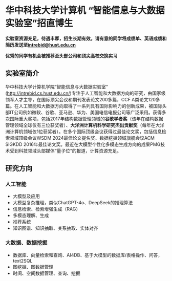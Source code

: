 # 华中科技大学计算机 “智能信息与大数据实验室”招直博生

**实验室资源充足，待遇丰厚，招生长期有效。请有意的同学将成绩单、英语成绩和简历发送至[intrebid@hust.edu.cn](mailto:intrebid@hust.edu.cn)**

**优秀的同学有机会被推荐至头部公司和顶尖高校交换实习**

 

## 实验室简介

华中科技大学计算机学院“智能信息与大数据实验室” (http://intrebid.cs.hust.edu.cn/)专注于人工智能和大数据方向的研究，由国家级领军人才主导，在国际顶尖会议和期刊发表论文200多篇，CCF A类论文120多篇。在人工智能和大数据方向取得了一系列具有国际影响力的创新成果，被国际头部IT公司例如微软、谷歌、亚马逊、华为、美国电信电报公司等广泛采用。获得多次国际重大奖项，包括2017年结构数据管理领域的**谷歌学者奖**（该年在结构数据管理领域全球仅有三位获奖者）、**大洋洲计算机科学研究杰出贡献奖**（每年在大洋洲计算机领域仅1位获奖者）。在多个国际顶级会议获得过最佳论文奖，包括信息检索领域顶级会议WSDM 2024最佳论文提名奖、数据挖掘领域旗舰会议ACM SIGKDD 2016年最佳论文奖。最近在大模型个性化多模态生成方向的成果PMG技术受到科技领域头部媒体“量子位”的报道，计算资源充足。

 

## 研究方向

### 人工智能

- 大模型及应用
- 大模型复杂推理，类似ChatGPT-4o、DeepSeek的推理算法
- 信息检索、检索增强生成（RAG）
- 多模态理解、生成
- 推荐系统
- 知识图谱、知识抽取、关系抽取、实体对齐

 

### 大数据、数据挖掘

- 数据库、向量检索和查询、AI4DB、基于大模型的数据库/表格操作、问答，text2SQL
- 图挖掘、图数据管理
- 时间、空间数据管理、查询、挖掘

